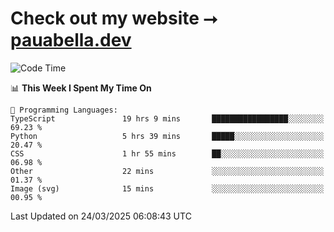 # Check out my website ⭢ [pauabella.dev](https://pauabella.dev)

<!--START_SECTION:waka-->
![Code Time](http://img.shields.io/badge/Code%20Time-4%2C242%20hrs%2056%20mins-blue)

📊 **This Week I Spent My Time On** 

```text
💬 Programming Languages: 
TypeScript               19 hrs 9 mins       █████████████████░░░░░░░░   69.23 % 
Python                   5 hrs 39 mins       █████░░░░░░░░░░░░░░░░░░░░   20.47 % 
CSS                      1 hr 55 mins        ██░░░░░░░░░░░░░░░░░░░░░░░   06.98 % 
Other                    22 mins             ░░░░░░░░░░░░░░░░░░░░░░░░░   01.37 % 
Image (svg)              15 mins             ░░░░░░░░░░░░░░░░░░░░░░░░░   00.95 % 
```


 Last Updated on 24/03/2025 06:08:43 UTC
<!--END_SECTION:waka-->
